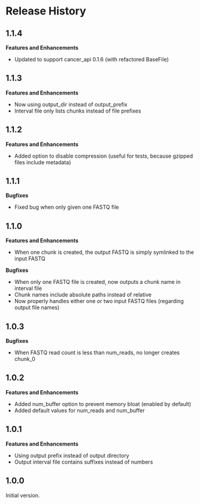 Release History
===============


1.1.4
-----

**Features and Enhancements**

- Updated to support cancer_api 0.1.6 (with refactored BaseFile)


1.1.3
-----

**Features and Enhancements**

- Now using output_dir instead of output_prefix
- Interval file only lists chunks instead of file prefixes

1.1.2
-----

**Features and Enhancements**

- Added option to disable compression (useful for tests, because gzipped files include metadata)


1.1.1
-----

**Bugfixes**

- Fixed bug when only given one FASTQ file


1.1.0
-----

**Features and Enhancements**

- When one chunk is created, the output FASTQ is simply symlinked to the input FASTQ

**Bugfixes**

- When only one FASTQ file is created, now outputs a chunk name in interval file
- Chunk names include absolute paths instead of relative
- Now properly handles either one or two input FASTQ files (regarding output file names)


1.0.3
-----

**Bugfixes**

- When FASTQ read count is less than num_reads, no longer creates chunk_0


1.0.2
-----

**Features and Enhancements**

- Added num_buffer option to prevent memory bloat (enabled by default)
- Added default values for num_reads and num_buffer


1.0.1
-----

**Features and Enhancements**

- Using output prefix instead of output directory
- Output interval file contains suffixes instead of numbers


1.0.0
-----

Initial version.
